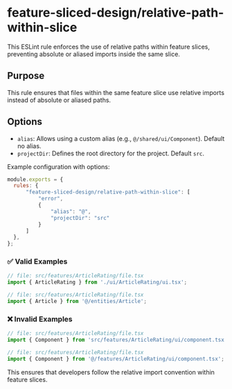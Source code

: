 # feature-sliced-design/relative-path-within-slice

This ESLint rule enforces the use of relative paths within feature slices, preventing absolute or aliased imports inside the same slice.

## Purpose

This rule ensures that files within the same feature slice use relative imports instead of absolute or aliased paths.

## Options

- `alias`: Allows using a custom alias (e.g., `@/shared/ui/Component`). Default no alias.
- `projectDir`: Defines the root directory for the project. Default `src`.

Example configuration with options:

```js
module.exports = {
  rules: {
      "feature-sliced-design/relative-path-within-slice": [
          "error",
          {
              "alias": "@",
              "projectDir": "src"
          }
      ]
  },
};
```

### ✅ Valid Examples

```js
// file: src/features/ArticleRating/file.tsx
import { ArticleRating } from './ui/ArticleRating/ui.tsx';
```

```js
// file: src/features/ArticleRating/file.tsx
import { Article } from '@/entities/Article';
```

### ❌ Invalid Examples

```js
// file: src/features/ArticleRating/file.tsx
import { Component } from 'src/features/ArticleRating/ui/component.tsx';
```

```js
// file: src/features/ArticleRating/file.tsx
import { Component } from '@/features/ArticleRating/ui/component.tsx';
```

This ensures that developers follow the relative import convention within feature slices.
